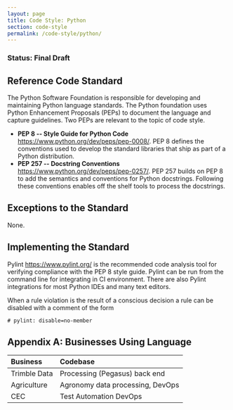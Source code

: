 ```yaml
---
layout: page
title: Code Style: Python
section: code-style
permalink: /code-style/python/
---
```


### Status: Final Draft

## Reference Code Standard
The Python Software Foundation is responsible for developing and maintaining Python language standards. The Python foundation uses Python Enhancement Proposals (PEPs) to document the language and capture guidelines. Two PEPs are relevant to the topic of code style.
* __PEP 8 -- Style Guide for Python Code__ https://www.python.org/dev/peps/pep-0008/.
PEP 8 defines the conventions used to develop the standard libraries that ship as part of a Python distribution.
* __PEP 257 -- Docstring Conventions__ https://www.python.org/dev/peps/pep-0257/.
PEP 257 builds on PEP 8 to add the semantics and conventions for Python docstrings. Following these conventions enables off the shelf tools to process the docstrings.

## Exceptions to the Standard
None.

## Implementing the Standard
Pylint https://www.pylint.org/  is the recommended code analysis tool for verifying compliance with the PEP 8 style guide. Pylint can be run from the command line for integrating in CI environment. There are also Pylint integrations for most Python IDEs and many text editors.

When a rule violation is the result of a conscious decision a rule can be disabled with a comment of the form
~~~~
# pylint: disable=no-member
~~~~

## Appendix A: Businesses Using Language

| Business | Codebase |
|:----------------|:----------------------------------------------------------|
| Trimble Data | Processing (Pegasus) back end |
| Agriculture | Agronomy data processing, DevOps |
| CEC | Test Automation DevOps |
